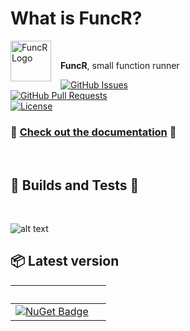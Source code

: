 # What is FuncR?

<img src="https://github.com/merken/FuncR/blob/main/docs/funcr.png?raw=true" 
alt="FuncR Logo" width="65" height="65" style="float:left; padding-right:15px;" />

<br/>

**FuncR**, small function runner

[![GitHub Issues](https://img.shields.io/github/issues/merken/FuncR?style=flat-square)](https://github.com/merken/FuncR/issues)<br/>
[![GitHub Pull Requests](https://img.shields.io/github/issues-pr/merken/FuncR?style=flat-square)](https://github.com/merken/FuncR/pulls)<br/>
[![License](https://img.shields.io/badge/license-MIT-blue.svg?style=flat-square)](https://github.com/merken/FuncR/blob/main/LICENSE)<br/>

### 📜 [Check out the documentation](https://merken.github.io/FuncR) 📜

<br/>

## 🚀 Builds and Tests 🧪

<br/>

![alt text](https://img.shields.io/github/workflow/status/merken/FuncR/FuncR-build?label=FuncR%20Build&style=flat-square)</br>

## 📦 Latest version
| &nbsp; | &nbsp; |
| -- | -- |
| [![NuGet Badge](https://img.shields.io/nuget/v/FuncR?label=FuncR&style=flat-square)](https://www.nuget.org/packages/FuncR/) 
